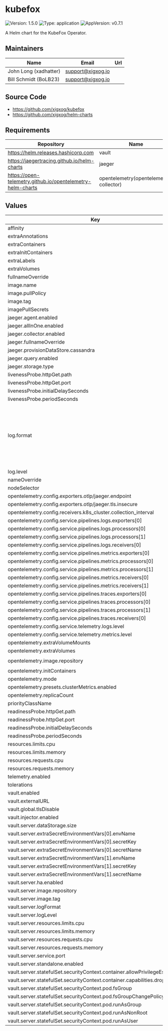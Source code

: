 # kubefox

![Version: 1.5.0](https://img.shields.io/badge/Version-1.5.0-informational?style=flat-square) ![Type: application](https://img.shields.io/badge/Type-application-informational?style=flat-square) ![AppVersion: v0.7.1](https://img.shields.io/badge/AppVersion-v0.7.1-informational?style=flat-square)

A Helm chart for the KubeFox Operator.

## Maintainers

| Name | Email | Url |
| ---- | ------ | --- |
| John Long (xadhatter) | <support@xigxog.io> |  |
| Bill Schmidt (BoLB23) | <support@xigxog.io> |  |

## Source Code

* <https://github.com/xigxog/kubefox>
* <https://github.com/xigxog/helm-charts>

## Requirements

| Repository | Name | Version |
|------------|------|---------|
| https://helm.releases.hashicorp.com | vault | 0.28.0 |
| https://jaegertracing.github.io/helm-charts | jaeger | 3.0.7 |
| https://open-telemetry.github.io/opentelemetry-helm-charts | opentelemetry(opentelemetry-collector) | 0.91.0 |

## Values

| Key | Type | Default | Description |
|-----|------|---------|-------------|
| affinity | object | `{}` |  |
| extraAnnotations | object | `{}` |  |
| extraContainers | list | `[]` |  |
| extraInitContainers | list | `[]` |  |
| extraLabels | object | `{}` |  |
| extraVolumes | list | `[]` |  |
| fullnameOverride | string | `""` |  |
| image.name | string | `"ghcr.io/xigxog/kubefox/operator"` |  |
| image.pullPolicy | string | `"IfNotPresent"` |  |
| image.tag | string | `""` |  |
| imagePullSecrets | list | `[]` |  |
| jaeger.agent.enabled | bool | `false` |  |
| jaeger.allInOne.enabled | bool | `true` |  |
| jaeger.collector.enabled | bool | `false` |  |
| jaeger.fullnameOverride | string | `"jaeger"` |  |
| jaeger.provisionDataStore.cassandra | bool | `false` |  |
| jaeger.query.enabled | bool | `false` |  |
| jaeger.storage.type | string | `"memory"` |  |
| livenessProbe.httpGet.path | string | `"/healthz"` |  |
| livenessProbe.httpGet.port | string | `"health"` |  |
| livenessProbe.initialDelaySeconds | int | `5` |  |
| livenessProbe.periodSeconds | int | `15` |  |
| log.format | string | `"json"` | Configure the logging format for the KubeFox operator. Supported log formats: console, json |
| log.level | string | `"info"` |  |
| nameOverride | string | `""` |  |
| nodeSelector | object | `{}` |  |
| opentelemetry.config.exporters.otlp/jaeger.endpoint | string | `"jaeger-collector:4317"` |  |
| opentelemetry.config.exporters.otlp/jaeger.tls.insecure | bool | `true` |  |
| opentelemetry.config.receivers.k8s_cluster.collection_interval | string | `"60s"` |  |
| opentelemetry.config.service.pipelines.logs.exporters[0] | string | `"debug"` |  |
| opentelemetry.config.service.pipelines.logs.processors[0] | string | `"memory_limiter"` |  |
| opentelemetry.config.service.pipelines.logs.processors[1] | string | `"batch"` |  |
| opentelemetry.config.service.pipelines.logs.receivers[0] | string | `"otlp"` |  |
| opentelemetry.config.service.pipelines.metrics.exporters[0] | string | `"debug"` |  |
| opentelemetry.config.service.pipelines.metrics.processors[0] | string | `"memory_limiter"` |  |
| opentelemetry.config.service.pipelines.metrics.processors[1] | string | `"batch"` |  |
| opentelemetry.config.service.pipelines.metrics.receivers[0] | string | `"otlp"` |  |
| opentelemetry.config.service.pipelines.metrics.receivers[1] | string | `"k8s_cluster"` |  |
| opentelemetry.config.service.pipelines.traces.exporters[0] | string | `"otlp/jaeger"` |  |
| opentelemetry.config.service.pipelines.traces.processors[0] | string | `"memory_limiter"` |  |
| opentelemetry.config.service.pipelines.traces.processors[1] | string | `"batch"` |  |
| opentelemetry.config.service.pipelines.traces.receivers[0] | string | `"otlp"` |  |
| opentelemetry.config.service.telemetry.logs.level | string | `"INFO"` |  |
| opentelemetry.config.service.telemetry.metrics.level | string | `"none"` |  |
| opentelemetry.extraVolumeMounts | list | `[]` |  |
| opentelemetry.extraVolumes | list | `[]` |  |
| opentelemetry.image.repository | string | `"otel/opentelemetry-collector-k8s"` |  |
| opentelemetry.initContainers | list | `[]` |  |
| opentelemetry.mode | string | `"deployment"` |  |
| opentelemetry.presets.clusterMetrics.enabled | bool | `true` |  |
| opentelemetry.replicaCount | int | `1` |  |
| priorityClassName | string | `""` |  |
| readinessProbe.httpGet.path | string | `"/readyz"` |  |
| readinessProbe.httpGet.port | string | `"health"` |  |
| readinessProbe.initialDelaySeconds | int | `5` |  |
| readinessProbe.periodSeconds | int | `15` |  |
| resources.limits.cpu | string | `"500m"` |  |
| resources.limits.memory | string | `"128Mi"` |  |
| resources.requests.cpu | string | `"0"` |  |
| resources.requests.memory | string | `"64Mi"` |  |
| telemetry.enabled | bool | `false` |  |
| tolerations | list | `[]` |  |
| vault.enabled | bool | `true` |  |
| vault.externalURL | string | `""` |  |
| vault.global.tlsDisable | bool | `false` |  |
| vault.injector.enabled | bool | `false` |  |
| vault.server.dataStorage.size | string | `"1Gi"` |  |
| vault.server.extraSecretEnvironmentVars[0].envName | string | `"KUBEFOX_INSTANCE"` |  |
| vault.server.extraSecretEnvironmentVars[0].secretKey | string | `"KUBEFOX_INSTANCE"` |  |
| vault.server.extraSecretEnvironmentVars[0].secretName | string | `"kubefox-vault-env"` |  |
| vault.server.extraSecretEnvironmentVars[1].envName | string | `"KUBEFOX_NAMESPACE"` |  |
| vault.server.extraSecretEnvironmentVars[1].secretKey | string | `"KUBEFOX_NAMESPACE"` |  |
| vault.server.extraSecretEnvironmentVars[1].secretName | string | `"kubefox-vault-env"` |  |
| vault.server.ha.enabled | bool | `false` |  |
| vault.server.image.repository | string | `"ghcr.io/xigxog/vault"` |  |
| vault.server.image.tag | string | `"1.14.10-0"` |  |
| vault.server.logFormat | string | `"json"` |  |
| vault.server.logLevel | string | `"info"` |  |
| vault.server.resources.limits.cpu | string | `"500m"` |  |
| vault.server.resources.limits.memory | string | `"128Mi"` |  |
| vault.server.resources.requests.cpu | string | `"100m"` |  |
| vault.server.resources.requests.memory | string | `"128Mi"` |  |
| vault.server.service.port | int | `8200` |  |
| vault.server.standalone.enabled | bool | `true` |  |
| vault.server.statefulSet.securityContext.container.allowPrivilegeEscalation | bool | `false` |  |
| vault.server.statefulSet.securityContext.container.capabilities.drop[0] | string | `"ALL"` |  |
| vault.server.statefulSet.securityContext.pod.fsGroup | int | `1000` |  |
| vault.server.statefulSet.securityContext.pod.fsGroupChangePolicy | string | `"OnRootMismatch"` |  |
| vault.server.statefulSet.securityContext.pod.runAsGroup | int | `1000` |  |
| vault.server.statefulSet.securityContext.pod.runAsNonRoot | bool | `true` |  |
| vault.server.statefulSet.securityContext.pod.runAsUser | int | `100` |  |

